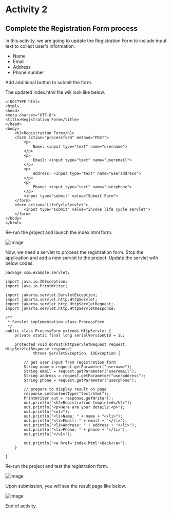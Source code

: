 # Activity 2

## Complete the Registration Form process

In this activity, we are going to update the Registration Form to include input text to collect user's information.

- Name
- Email
- Address
- Phone number

Add additional button to submit the form.

The updated index.html file will look like below.

```
<!DOCTYPE html>
<html>
<head>
<meta charset="UTF-8">
<title>Registration Form</title>
</head>
<body>
	<h1>Registration Form</h1>
	<form action="processform" method="POST">
		<p>
			Name: <input type="text" name="username">
		</p>
		<p>
			Email: <input type="text" name="useremail">
		</p>
		<p>
			Address: <input type="text" name="useraddress">
		</p>
		<p>
			Phone: <input type="text" name="userphone">
		</p>
		<input type="submit" value="Submit Form">
	</form>
	<form action="LifeCycleServlet">
		<input type="submit" value="invoke life cycle servlet">
	</form>
</body>
</html>
```

Re-run the project and launch the index.html form.

![image](https://github.com/user-attachments/assets/6cb1e33d-a162-4afb-b1bf-f97836886f6d)

Now, we need a servlet to process the registration form. Stop the application and add a new servlet to the project. Update the servlet with below codes.

```
package com.example.servlet;

import java.io.IOException;
import java.io.PrintWriter;

import jakarta.servlet.ServletException;
import jakarta.servlet.http.HttpServlet;
import jakarta.servlet.http.HttpServletRequest;
import jakarta.servlet.http.HttpServletResponse;

/**
 * Servlet implementation class ProcessForm
 */
public class ProcessForm extends HttpServlet {
	private static final long serialVersionUID = 1L;

	protected void doPost(HttpServletRequest request, HttpServletResponse response)
			throws ServletException, IOException {

		// get user input from registration form
		String name = request.getParameter("username");
		String email = request.getParameter("useremail");
		String address = request.getParameter("useraddress");
		String phone = request.getParameter("userphone");

		// prepare to display result on page
		response.setContentType("text/html");
		PrintWriter out = response.getWriter();
		out.println("<h2>Registration Completed</h2>");
		out.println("<p>Here are your details:<p>");
		out.println("<ul>");
		out.println("<li>Name: " + name + "</li>");
		out.println("<li>Email: " + email + "</li>");
		out.println("<li>Address: " + address + "</li>");
		out.println("<li>Phone: " + phone + "</li>");
		out.println("</ul>");

		out.println("<a href='index.html'>Back</a>");
	}

}
```

Re-run the project and test the registration form.

![image](https://github.com/user-attachments/assets/be4b4b3c-4d2a-4765-a473-c2164b8e2d8a)

Upon submission, you will see the result page like below.

![image](https://github.com/user-attachments/assets/e108b431-c126-44e5-84c8-2d77cfa39805)

End of activity.

